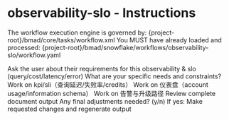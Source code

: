 # observability-slo - Instructions

<critical>The workflow execution engine is governed by: {project-root}/bmad/core/tasks/workflow.xml</critical>
<critical>You MUST have already loaded and processed: {project-root}/bmad/snowflake/workflows/observability-slo/workflow.yaml</critical>

<workflow>

<step n="1" goal="Understand Requirements">
<action>Ask the user about their requirements for this observability & slo (query/cost/latency/error)</action>
<ask>What are your specific needs and constraints?</ask>
</step>

<step n="2" goal="KPI/SLI（查询延迟/失败率/credits）">
<action>Work on kpi/sli（查询延迟/失败率/credits）</action>
<template-output section="kpis"/>
</step>

<step n="3" goal="仪表盘（Account Usage/Information Schema）">
<action>Work on 仪表盘（account usage/information schema）</action>
<template-output section="dashboards"/>
</step>

<step n="4" goal="告警与升级路径">
<action>Work on 告警与升级路径</action>
<template-output section="alerts"/>
</step>

<step n="5" goal="Review and Finalize">
<action>Review complete document output</action>
<ask>Any final adjustments needed? (y/n)</ask>
<check>If yes:</check>
  <action>Make requested changes and regenerate output</action>
</step>

</workflow>
